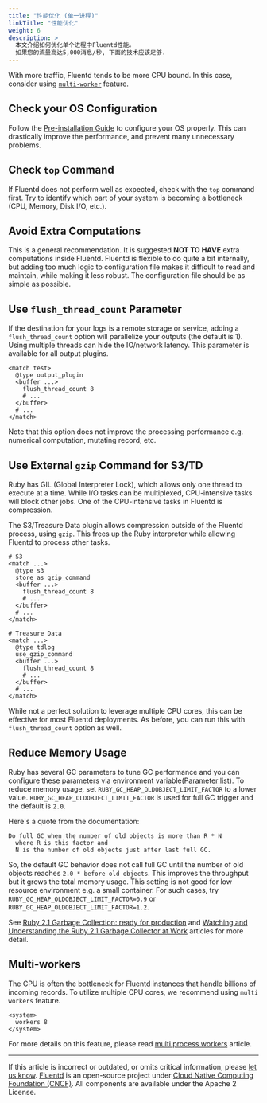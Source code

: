 ```yaml
---
title: "性能优化 (单一进程)"
linkTitle: "性能优化"
weight: 6
description: >
  本文介绍如何优化单个进程中Fluentd性能。
  如果您的流量高达5,000消息/秒, 下面的技术应该足够.
---
```


With more traffic, Fluentd tends to be more CPU bound. In this case, consider
using [`multi-worker`](/deployment/multi-process-workers.md) feature.

## Check your OS Configuration

Follow the [Pre-installation Guide](/install/before-install.md) to configure
your OS properly. This can drastically improve the performance, and
prevent many unnecessary problems.

## Check `top` Command

If Fluentd does not perform well as expected, check with the `top` command
first. Try to identify which part of your system is becoming a bottleneck (CPU,
Memory, Disk I/O, etc.).

## Avoid Extra Computations

This is a general recommendation. It is suggested **NOT TO HAVE** extra
computations inside Fluentd. Fluentd is flexible to do quite a bit internally,
but adding too much logic to configuration file makes it difficult to read and
maintain, while making it less robust. The configuration file should be as
simple as possible.

## Use `flush_thread_count` Parameter

If the destination for your logs is a remote storage or service, adding
a `flush_thread_count` option will parallelize your outputs (the default
is 1). Using multiple threads can hide the IO/network latency. This
parameter is available for all output plugins.

```
<match test>
  @type output_plugin
  <buffer ...>
    flush_thread_count 8
    # ...
  </buffer>
  # ...
</match>
```

Note that this option does not improve the processing performance e.g. numerical
computation, mutating record, etc.

## Use External `gzip` Command for S3/TD

Ruby has GIL (Global Interpreter Lock), which allows only one thread to
execute at a time. While I/O tasks can be multiplexed, CPU-intensive
tasks will block other jobs. One of the CPU-intensive tasks in Fluentd
is compression.

The S3/Treasure Data plugin allows compression outside of the Fluentd
process, using `gzip`. This frees up the Ruby interpreter while allowing
Fluentd to process other tasks.

```
# S3
<match ...>
  @type s3
  store_as gzip_command
  <buffer ...>
    flush_thread_count 8
    # ...
  </buffer>
  # ...
</match>

# Treasure Data
<match ...>
  @type tdlog
  use_gzip_command
  <buffer ...>
    flush_thread_count 8
    # ...
  </buffer>
  # ...
</match>
```

While not a perfect solution to leverage multiple CPU cores, this can be
effective for most Fluentd deployments. As before, you can run this with
`flush_thread_count` option as well.

## Reduce Memory Usage

Ruby has several GC parameters to tune GC performance and you can
configure these parameters via environment variable([Parameter list](https://github.com/ruby/ruby/blob/61701ae1675f790ee3f59207283642dbe64c2d37/gc.c#L7417)).
To reduce memory usage, set `RUBY_GC_HEAP_OLDOBJECT_LIMIT_FACTOR` to a
lower value. `RUBY_GC_HEAP_OLDOBJECT_LIMIT_FACTOR` is used for full GC
trigger and the default is `2.0`.

Here's a quote from the documentation:

```
Do full GC when the number of old objects is more than R * N
  where R is this factor and
  N is the number of old objects just after last full GC.
```

So, the default GC behavior does not call full GC until the number of old
objects reaches `2.0 * before old objects`. This improves the throughput
but it grows the total memory usage. This setting is not good for low
resource environment e.g. a small container. For such cases, try
`RUBY_GC_HEAP_OLDOBJECT_LIMIT_FACTOR=0.9` or
`RUBY_GC_HEAP_OLDOBJECT_LIMIT_FACTOR=1.2`.

See [Ruby 2.1 Garbage Collection: ready for production](https://samsaffron.com/archive/2014/04/08/ruby-2-1-garbage-collection-ready-for-production)
and [Watching and Understanding the Ruby 2.1 Garbage Collector at Work](https://thorstenball.com/blog/2014/03/12/watching-understanding-ruby-2.1-garbage-collector/)
articles for more detail.

## Multi-workers

The CPU is often the bottleneck for Fluentd instances that handle
billions of incoming records. To utilize multiple CPU cores, we
recommend using `multi workers` feature.

```
<system>
  workers 8
</system>
```

For more details on this feature, please read [multi process workers](/deployment/multi-process-workers.md) article.

---

If this article is incorrect or outdated, or omits critical information, please [let us know](https://github.com/fluent/fluentd-docs-gitbook/issues?state=open).
[Fluentd](http://www.fluentd.org/) is an open-source project under [Cloud Native Computing Foundation (CNCF)](https://cncf.io/). All components are available under the Apache 2 License.
